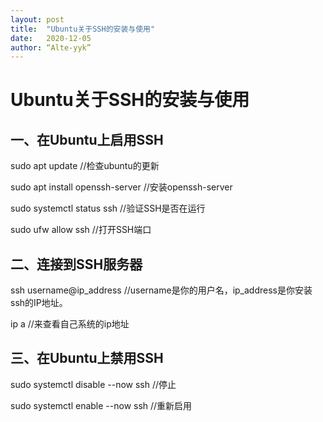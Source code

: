 ```yaml
---
layout: post
title:  "Ubuntu关于SSH的安装与使用"
date:   2020-12-05
author: “Alte-yyk”
---
```




# Ubuntu关于SSH的安装与使用

## 一、在Ubuntu上启用SSH

sudo apt update  	//检查ubuntu的更新

sudo apt install openssh-server	//安装openssh-server

sudo systemctl status ssh	//验证SSH是否在运行

sudo ufw allow ssh	//打开SSH端口

## 二、连接到SSH服务器

ssh username@ip_address	//username是你的用户名，ip_address是你安装ssh的IP地址。

ip a 	//来查看自己系统的ip地址

## 三、在Ubuntu上禁用SSH

sudo systemctl disable 	--now ssh	//停止

sudo systemctl enable      --now ssh	//重新启用



